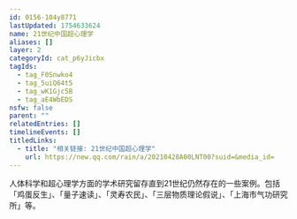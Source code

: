 ```yaml
---
id: 0156-104y8771
lastUpdated: 1754633624
name: 21世纪中国超心理学
aliases: []
layer: 2
categoryId: cat_p6yJicbx
tagIds:
  - tag_F0Snwko4
  - tag_5uiQ64t5
  - tag_wK1Gjc5B
  - tag_aE4WbEDS
nsfw: false
parent: ""
relatedEntries: []
timelineEvents: []
titledLinks:
  - title: "相关链接: 21世纪中国超心理学"
    url: https://new.qq.com/rain/a/20210428A00LNT00?suid=&media_id=
---
```


人体科学和超心理学方面的学术研究留存直到21世纪仍然存在的一些案例。包括「鸡蛋反生」、「量子速读」、「灵寿农民」、「三层物质理论假说」、「上海市气功研究所」等。